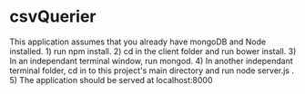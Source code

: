 # csvQuerier

This application assumes that you already have mongoDB and Node installed. 1) run npm install. 2) cd in the client folder and run bower install. 3) In an independant terminal window, run mongod. 4) In another independant terminal folder, cd in to this project's main directory and run node server.js . 5) The application should be served at localhost:8000